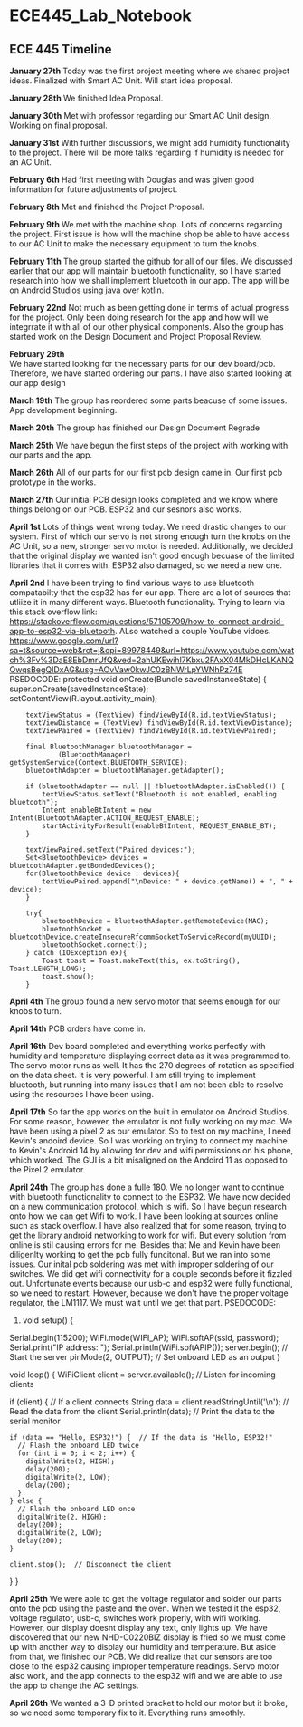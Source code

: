 # ECE445_Lab_Notebook
## ECE 445 Timeline
**January 27th**
Today was the first project meeting where we shared project ideas. Finalized with Smart AC Unit. Will start idea proposal.

**January 28th**
We finished Idea Proposal.

**January 30th**
Met with professor regarding our Smart AC Unit design. Working on final proposal.

**January 31st**
With further discussions, we might add humidity functionality to the project. There will be more talks regarding if humidity is needed for an AC Unit. 

**February 6th**
Had first meeting with Douglas and was given good information for future adjustments of project.

**February 8th**
Met and finished the Project Proposal. 

**February 9th**
We met with the machine shop. Lots of concerns regarding the project. First issue is how will the machine shop be able to have access to our AC Unit to make the necessary equipment to turn the knobs. 

**February 11th**
The group started the github for all of our files. We discussed earlier that our app will maintain bluetooth functionality, so I have started research into how we shall implement bluetooth in our app. The app will be on Android Studios using java over kotlin.

**February 22nd**
Not much as been getting done in terms of actual progress for the project. Only been doing research for the app and how will we integrrate it with all of our other physical components. Also the group has started work on the Design Document and Project Proposal Review.

**February 29th**  
We have started looking for the necessary parts for our dev board/pcb. Therefore, we have started ordering our parts. I have also started looking at our app design

**March 19th**
The group has reordered some parts beacuse of some issues. App development beginning.

**March 20th**
The group has finished our Design Document Regrade

**March 25th**
We have begun the first steps of the project with working with our parts and the app.

**March 26th**
All of our parts for our first pcb design came in. Our first pcb prototype in the works. 

**March 27th**
Our initial PCB design looks completed and we know where things belong on our PCB. ESP32 and our sesnors also works.

**April 1st**
Lots of things went wrong today. We need drastic changes to our system. First of which our servo is not strong enough turn the knobs on the AC Unit, so a new, stronger servo motor is needed. Additionally, we decided that the original display we wanted isn't good enough becuase of the limited libraries that it comes with. ESP32 also damaged, so we need a new one.

**April 2nd**
I have been trying to find various ways to use bluetooth compatabilty that the esp32 has for our app. There are a lot of sources that utliize it in many different ways. Bluetooth functionality. Trying to learn via this stack overflow link: https://stackoverflow.com/questions/57105709/how-to-connect-android-app-to-esp32-via-bluetooth. ALso watched a couple YouTube vidoes. https://www.google.com/url?sa=t&source=web&rct=j&opi=89978449&url=https://www.youtube.com/watch%3Fv%3DaE8EbDmrUfQ&ved=2ahUKEwihl7Kbxu2FAxX04MkDHcLKANQQwqsBegQIDxAG&usg=AOvVaw0kwJC0zBNWrLpYWNhPz74E
PSEDOCODE: protected void onCreate(Bundle savedInstanceState) {
        super.onCreate(savedInstanceState);
        setContentView(R.layout.activity_main);

        textViewStatus = (TextView) findViewById(R.id.textViewStatus);
        textViewDistance = (TextView) findViewById(R.id.textViewDistance);
        textViewPaired = (TextView) findViewById(R.id.textViewPaired);

        final BluetoothManager bluetoothManager =
                (BluetoothManager) getSystemService(Context.BLUETOOTH_SERVICE);
        bluetoothAdapter = bluetoothManager.getAdapter();

        if (bluetoothAdapter == null || !bluetoothAdapter.isEnabled()) {
            textViewStatus.setText("Bluetooth is not enabled, enabling bluetooth");
            Intent enableBtIntent = new Intent(BluetoothAdapter.ACTION_REQUEST_ENABLE);
            startActivityForResult(enableBtIntent, REQUEST_ENABLE_BT);
        }

        textViewPaired.setText("Paired devices:");
        Set<BluetoothDevice> devices = bluetoothAdapter.getBondedDevices();
        for(BluetoothDevice device : devices){
            textViewPaired.append("\nDevice: " + device.getName() + ", " + device);
        }

        try{
            bluetoothDevice = bluetoothAdapter.getRemoteDevice(MAC);
            bluetoothSocket = bluetoothDevice.createInsecureRfcommSocketToServiceRecord(myUUID);
            bluetoothSocket.connect();
        } catch (IOException ex){
            Toast toast = Toast.makeText(this, ex.toString(), Toast.LENGTH_LONG);
            toast.show();
        }

**April 4th**
The group found a new servo motor that seems enough for our knobs to turn.

**April 14th**
PCB orders have come in. 

**April 16th**
Dev board completed and everything works perfectly with humidity and temperature displaying correct data as it was programmed to. The servo motor runs as well. It has the 270 degrees of rotation as specified on the data sheet. It is very powerful. I am still trying to implement bluetooth, but running into many issues that I am not been able to resolve using the resources I have been using.

**April 17th**
So far the app works on the built in emulator on Android Studios. For some reason, however, the emulator is not fully working on my mac. We have been using a pixel 2 as our emulator. So to test on my machine, I need Kevin's andoird device. So I was working on trying to connect my machine to Kevin's Android 14 by allowing for dev and wifi permissions on his phone, which worked. The GUI is a bit misaligned on the Andoird 11 as opposed to the Pixel 2 emulator.
 
**April 24th**
The group has done a fulle 180. We no longer want to continue with bluetooth functionality to connect to the ESP32. We have now decided on a new communication protocol, which is wifi. So I have begun research onto how we can get Wifi to work. I have been looking at sources online such as stack overflow. I have also realized that for some reason, trying to get the library android networking to work for wifi. But every solution from online is stil causing errors for me. Besides that Me and Kevin have been diligenlty working to get the pcb fully funcitonal. But we ran into some issues. Our inital pcb soldering was met with improper soldering of our switches. We did get wifi connectivity for a couple seconds before it fizzled out. Unfortunate events because our usb-c and esp32 were fully functional, so we need to restart. However, because we don't have the proper voltage regulator, the LM1117. We must wait until we get that part.
PSEDOCODE: 

1. void setup() {

  Serial.begin(115200);
  WiFi.mode(WIFI_AP);
  WiFi.softAP(ssid, password);
  Serial.print("IP address: ");
  Serial.println(WiFi.softAPIP());
  server.begin();      // Start the server
  pinMode(2, OUTPUT);  // Set onboard LED as an output
}

void loop() {
  WiFiClient client = server.available();  // Listen for incoming clients

  if (client) {                                  // If a client connects
    String data = client.readStringUntil('\n');  // Read the data from the client
    Serial.println(data);                        // Print the data to the serial monitor

    if (data == "Hello, ESP32!") {  // If the data is "Hello, ESP32!"
      // Flash the onboard LED twice
      for (int i = 0; i < 2; i++) {
        digitalWrite(2, HIGH);
        delay(200);
        digitalWrite(2, LOW);
        delay(200);
      }
    } else {
      // Flash the onboard LED once
      digitalWrite(2, HIGH);
      delay(200);
      digitalWrite(2, LOW);
      delay(200);
    }

    client.stop();  // Disconnect the client
  }
}

**April 25th**
We were able to get the voltage regulator and solder our parts onto the pcb using the paste and the oven. When we tested it the esp32, voltage regulator, usb-c, switches work properly, with wifi working. However, our display doesnt display any text, only lights up. We have discovered that our new NHD-C0220BIZ display is fried so we must come up with another way to display our humidity and temperature. But aside from that, we finished our PCB. We did realize that our sensors are too close to the esp32 causing improper temperature readings. Servo motor also work, and the app connects to the esp32 wifi and we are able to use the app to change the AC settings.

**April 26th**
We wanted a 3-D printed bracket to hold our motor but it broke, so we need some temporary fix to it. Everything runs smoothly.

